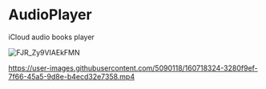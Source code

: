 # AudioPlayer
iCloud audio books player

![FJR_Zy9VIAEkFMN](https://user-images.githubusercontent.com/5090118/149841881-7f5590df-5400-4a71-834e-ee5fe2cb1972.jpeg)


https://user-images.githubusercontent.com/5090118/160718324-3280f9ef-7f66-45a5-9d8e-b4ecd32e7358.mp4

